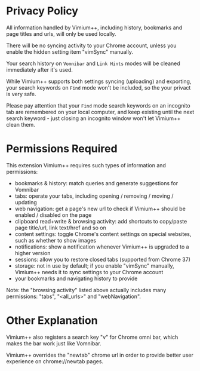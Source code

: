 Privacy Policy
==============

All information handled by Vimium++, including history, bookmarks and page titles and urls, will only be used locally.

There will be no syncing activity to your Chrome account, unless you enable the hidden setting item "vimSync" manually.

Your search history on `Vomnibar` and `Link Hints` modes will be cleaned immediately after it's used.

While Vimium++ supports both settings syncing (uploading) and exporting,
    your search keywords on `Find` mode won't be included,
    so the your privact is very safe.

Please pay attention that your `Find` mode search keywords on an incognito tab are remembered on your local computer,
    and keep existing until the next search keyword - just closing an incognito window won't let Vimium++ clean them.


Permissions Required
====================

This extension Vimium++ requires such types of information and permissions:
* bookmarks & history: match queries and generate suggestions for Vomnibar
* tabs: operate your tabs, including opening / removing / moving / updating
* web navigation: get a page's new url to check if Vimium++ should be enabled / disabled on the page
* clipboard read+write & browsing activity: add shortcuts to copy/paste page title/url, link text/href and so on
* content settings: toggle Chrome's content settings on special websites, such as whether to show images
* notifications: show a notification whenever Vimium++ is upgraded to a higher version
* sessions: allow you to restore closed tabs (supported from Chrome 37)
* storage: not in use by default; if you enable "vimSync" manually,
    Vimium++ needs it to sync settings to your Chrome account
* your bookmarks and navigating history to provide

Note: the "browsing activity" listed above actually includes many permissions:
    "tabs", "<all_urls>" and "webNavigation".


Other Explanation
=================

Vimium++ also registers a search key "v" for Chrome omni bar, which makes the bar work just like Vomnibar.

Vimium++ overrides the "newtab" chrome url in order to provide better user experience on chrome://newtab pages.
